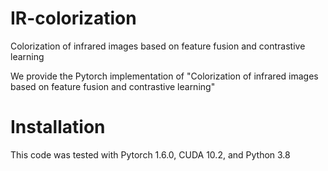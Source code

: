 # IR-colorization
Colorization of infrared images based on feature fusion and contrastive learning

We provide the Pytorch implementation of "Colorization of infrared images based on feature fusion and contrastive learning"
# Installation
This code was tested with Pytorch 1.6.0, CUDA 10.2, and Python 3.8
